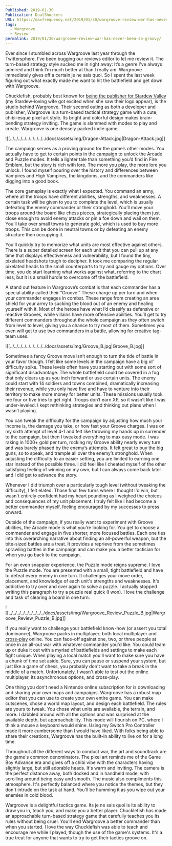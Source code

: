 ```yaml
---
Published: 2019-01-30
Publication: DualShockers
URL: https://maxfrequency.net/2019/01/30/wargroove-review-war-has-never-been-so-groovy/
tags:
  - Wargroove
  - Review
permalink: 2019/01/30/wargroove-review-war-has-never-been-so-groovy/
---
```

Ever since I stumbled across Wargroove last year through the Twittersphere, I’ve been bugging our reviews editor to let me review it. The turn-based strategy style sucked me in right away: It’s a genre I've always admired and think I’m much better at than I really am. Wargroove immediately gives off a certain je ne sais quoi. So I spent the last week figuring out what exactly made me want to hit the battlefield and get down with Wargroove.

Chucklefish, probably best known for [being the publisher for Stardew Valley](https://www.dualshockers.com/stardew-valley-developer-talks-future/) (my Stardew-loving wife got excited when she saw their logo appear), is the studio behind Wargroove. Their second outing as both a developer and publisher, Wargroove is a turn-based tactical strategy game with a cute, chibi-esque pixel art style. Its bright and colorful design makes brain-bending strategy inviting. The game is slammed with modes to play and create. Wargroove is one densely packed indie game. 

![[../../../../../../../../../docs/assets/img/Dragon-Attack.jpg|Dragon-Attack.jpg]]

The campaign serves as a proving ground for the game’s other modes. You actually have to get to certain points in the campaign to unlock the Arcade and Puzzle modes. It tells a lighter tale than something you’d find in Fire Emblem, but the story is rich with lore. The more you play, the more lore you unlock. I found myself pouring over the history and differences between Vampires and High Vampires, the kingdoms, and the commanders like digging into a good book.

The core gameplay is exactly what I expected. You command an army, where all the troops have different abilities, strengths, and weaknesses. A certain task will be given to you to complete the level, which is usually defeating the enemy commander or their stronghold. You’ll move your troops around the board like chess pieces, strategically placing them just close enough to avoid enemy attacks or pin a foe down and wail on them. You’ll take over small towns to generate gold, which is used to buy more troops. This can be done in neutral towns or by defeating an enemy structure then occupying it.

You'll quickly try to memorize what units are most effective against others. There is a super detailed screen for each unit that you can pull up at any time that displays effectiveness and vulnerability, but I found the tiny, pixelated headshots tough to decipher. It took me comparing the regular pixelated heads to the small counterparts to try and gauge my options. Over time, you do start learning what works against what, referring to the chart less, but it is a small hurdle to overcome off the battlefield.

A stand out feature in Wargroove’s combat is that each commander has a special ability called their “Groove.” These charge up per turn and when your commander engages in combat. These range from creating an area shield for your army to sucking the blood out of an enemy and healing yourself with it. Most of the heroes have what I’d classify as defensive or reactive Grooves, while villains have more offensive abilities. You’ll get to try different commanders throughout the whole campaign as they often switch from level to level, giving you a chance to try most of them. Sometimes you even will get to use two commanders in a battle, allowing for creative tag-team uses.

![[../../../../../../../../../docs/assets/img/Groove_B.jpg|Groove_B.jpg]]

Sometimes a fancy Groove move isn’t enough to turn the tide of battle in your favor though. I felt like some levels in the campaign have a big ol’ difficulty spike. These levels often have you starting out with some sort of significant disadvantage. The whole battlefield could be covered in a fog that only clears up as you inch forward or use certain units. The enemy could start with 14 soldiers and towns combined, dramatically increasing their revenue, while you only have five and have to venture into their territory to make more money for better units. These missions usually took me four or five tries to get right. Troops don’t earn XP, so it wasn’t like I was under-leveled. I kept rethinking strategies and thinking out plans when I wasn’t playing.

You can tweak the difficulty for the campaign by adjusting how much your income is, the damage you take, or how fast your Groove charges. I was on my sixth attempt of level 4-1 and felt like throwing my hands up in surrender to the campaign, but then I tweaked everything to max easy mode. I was raking in 1000+ gold per turn, rocking my Groove ability nearly every turn and was barely phased by the enemy’s attempts. It felt great to buy the big guns, so to speak, and trample all over the enemy’s stronghold. When adjusting the difficulty to an easier setting, you are limited to earning one star instead of the possible three. I did feel like I cheated myself of the other satisfying feeling of winning on my own, but I can always come back later and I did get to advance the story.

Whenever I did triumph over a particularly tough level (without tweaking the difficulty), I felt elated. Those final few turns where I thought I'd win, but wasn't entirely confident had my heart pounding as I weighed the choices and consequences of my unit placement. I truly felt like I had become a better commander myself, feeling encouraged by my successes to press onward.

Outside of the campaign, if you really want to experiment with Groove abilities, the Arcade mode is what you're looking for. You get to choose a commander and engage in five shorter, more focused battles. Each one ties into this overarching narrative about finding an all-powerful weapon, but the bite-sized battles are a treat. It provides a reprieve from the sometimes sprawling battles in the campaign and can make you a better tactician for when you go back to the campaign.

For an even snappier experience, the Puzzle mode reigns supreme. I love the Puzzle mode. You are presented with a small, tight battlefield and have to defeat every enemy in one turn. It challenges your move order, placement, and knowledge of each unit's strengths and weaknesses. It's addictive to try over and over again to solve a puzzle. I actually stopped writing this paragraph to try a puzzle real quick (I won). I love the challenge and task of clearing a board in one turn.

![[../../../../../../../../../docs/assets/img/Wargroove_Review_Puzzle_B.jpg|Wargroove_Review_Puzzle_B.jpg]]

If you really want to challenge your battlefield know-how (or assert you total dominance), Wargroove packs in multiplayer; both local multiplayer and [cross-play](https://twitter.com/WargrooveGame/status/1088826075700842496) online. You can face-off against one, two, or three people at once in an all-out war with whatever commander you'd like. You could team up or duke it out with a myriad of battlefields and settings to make each fight unique. When playing a local match you'll want to make sure you have a chunk of time set aside. Sure, you can pause or suspend your system, but just like a game of chess, you probably don't want to take a break in the middle of a match. Unfortunately, I wasn't able to test out the online multiplayer, its asynchronous options, and cross-play.

One thing you don't need a Nintendo online subscription for is downloading and sharing your own maps and campaigns. Wargroove has a robust map editor that you can use to create your own entire game. You can make cutscenes, chose a world map layout, and design each battlefield. The rules are yours to tweak. You chose what units are available, the terrain, and more. I dabbled around with all the options and was surprised at the available depth, but approachability. This mode will flourish on PC, where I think a mouse a keyboard would shine. Using my Switch Pro Controller made it more cumbersome than I would have liked. With folks being able to share their creations, Wargroove has the built-in ability to live on for a long time.

Throughout all the different ways to conduct war, the art and soundtrack are the game's common denominators. The pixel art reminds me of the Game Boy Advance era and gives off a chibi vibe with the characters having slightly large, but still adorable heads. It's warm and inviting. The camera is the perfect distance away, both docked and in handheld mode, with scrolling around being easy and smooth. The music also compliments this atmosphere. It's perfectly balanced where you notice the themes, but they don't intrude on the task at hand. You'll be humming it as you wipe out your enemies in cold blood.

Wargroove is a delightful tactics game. Its je ne sais quoi is its ability to draw you in, teach you, and make you a better player. Chucklefish has made an approachable turn-based strategy game that carefully teaches you its rules without being cruel. You'll end Wargroove a better commander than when you started. I love the way Chucklefish was able to teach and encourage me while I played, though the use of the game's systems. It's a true treat for anyone that wants to try to get their tactics groove on.